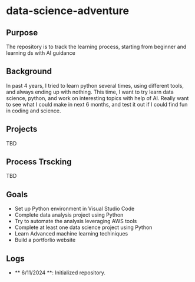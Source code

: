 # data-science-adventure
## Purpose 
The repository is to track the learning process, starting from beginner and learning ds with AI guidance

## Background
In past 4 years, I tried to learn python several times, using different tools, and always ending up with nothing. This time, I want to try learn data science, python, and work on interesting topics with help of AI. Really want to see what I could make in next 6 months, and test it out if I could find fun in coding and science. 

## Projects 
TBD

## Process Trscking 
TBD

## Goals
- Set up Python environment in Visual Studio Code
- Complete data analysis project using Python
- Try to automate the analysis leveraging AWS tools
- Complete at least one data science project using Python
- Learn Advanced machine learning techiniques
- Build a portforlio website

## Logs
- ** 6/11/2024 **: Initialized repository.  
